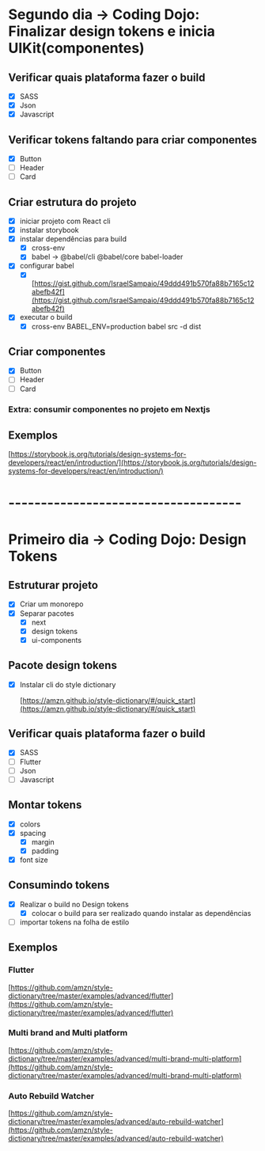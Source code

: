 # Segundo dia -> Coding Dojo: Finalizar design tokens e inicia UIKit(componentes)

## Verificar quais plataforma fazer o build

- [x]  SASS
- [x]  Json
- [x]  Javascript

## Verificar tokens faltando para criar componentes

- [x]  Button
- [ ]  Header
- [ ]  Card

## Criar estrutura do projeto

- [x]  iniciar projeto com React cli
- [x]  instalar storybook
- [x]  instalar dependências para build
    - [x]  cross-env
    - [x]  babel → @babel/cli @babel/core babel-loader
- [x]  configurar babel
    - [x]  [https://gist.github.com/IsraelSampaio/49ddd491b570fa88b7165c12abefb42f](https://gist.github.com/IsraelSampaio/49ddd491b570fa88b7165c12abefb42f)
- [x]  executar o build
    - [x]  cross-env BABEL_ENV=production babel src -d dist

## Criar componentes

- [x]  Button
- [ ]  Header
- [ ]  Card

### Extra: consumir componentes no projeto em Nextjs

## Exemplos

[https://storybook.js.org/tutorials/design-systems-for-developers/react/en/introduction/](https://storybook.js.org/tutorials/design-systems-for-developers/react/en/introduction/)


# ------------------------------------ #

# Primeiro dia -> Coding Dojo: Design Tokens

## Estruturar projeto

- [x]  Criar um monorepo
- [x]  Separar pacotes
    - [x]  next
    - [x]  design tokens
    - [x]  ui-components

## Pacote design tokens

- [x]  Instalar cli do style dictionary

    [https://amzn.github.io/style-dictionary/#/quick_start](https://amzn.github.io/style-dictionary/#/quick_start)

## Verificar quais plataforma fazer o build

- [x]  SASS
- [ ]  Flutter
- [ ]  Json
- [ ]  Javascript

## Montar tokens

- [x]  colors
- [x]  spacing
    - [x]  margin
    - [x]  padding
- [x]  font size

## Consumindo tokens

- [x]  Realizar o build no Design tokens
    - [x]  colocar o build para ser realizado quando instalar as dependências
- [ ]  importar tokens na folha de estilo

## Exemplos

### Flutter

 [https://github.com/amzn/style-dictionary/tree/master/examples/advanced/flutter](https://github.com/amzn/style-dictionary/tree/master/examples/advanced/flutter)

### Multi brand and Multi platform

[https://github.com/amzn/style-dictionary/tree/master/examples/advanced/multi-brand-multi-platform](https://github.com/amzn/style-dictionary/tree/master/examples/advanced/multi-brand-multi-platform)

### Auto Rebuild Watcher

[https://github.com/amzn/style-dictionary/tree/master/examples/advanced/auto-rebuild-watcher](https://github.com/amzn/style-dictionary/tree/master/examples/advanced/auto-rebuild-watcher)
